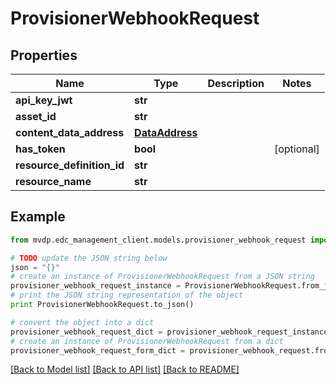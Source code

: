 # ProvisionerWebhookRequest


## Properties
Name | Type | Description | Notes
------------ | ------------- | ------------- | -------------
**api_key_jwt** | **str** |  | 
**asset_id** | **str** |  | 
**content_data_address** | [**DataAddress**](DataAddress.md) |  | 
**has_token** | **bool** |  | [optional] 
**resource_definition_id** | **str** |  | 
**resource_name** | **str** |  | 

## Example

```python
from mvdp.edc_management_client.models.provisioner_webhook_request import ProvisionerWebhookRequest

# TODO update the JSON string below
json = "{}"
# create an instance of ProvisionerWebhookRequest from a JSON string
provisioner_webhook_request_instance = ProvisionerWebhookRequest.from_json(json)
# print the JSON string representation of the object
print ProvisionerWebhookRequest.to_json()

# convert the object into a dict
provisioner_webhook_request_dict = provisioner_webhook_request_instance.to_dict()
# create an instance of ProvisionerWebhookRequest from a dict
provisioner_webhook_request_form_dict = provisioner_webhook_request.from_dict(provisioner_webhook_request_dict)
```
[[Back to Model list]](../README.md#documentation-for-models) [[Back to API list]](../README.md#documentation-for-api-endpoints) [[Back to README]](../README.md)


